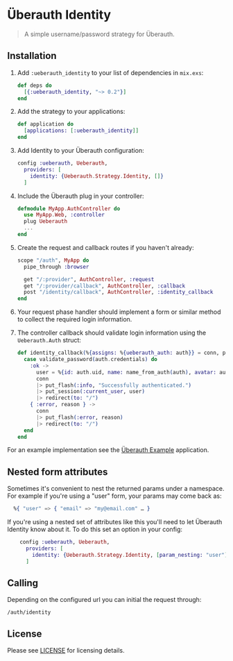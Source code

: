 # Überauth Identity

> A simple username/password strategy for Überauth.

## Installation

1. Add `:ueberauth_identity` to your list of dependencies in `mix.exs`:

    ```elixir
    def deps do
      [{:ueberauth_identity, "~> 0.2"}]
    end
    ```

1. Add the strategy to your applications:

    ```elixir
    def application do
      [applications: [:ueberauth_identity]]
    end
    ```

1. Add Identity to your Überauth configuration:

    ```elixir
    config :ueberauth, Ueberauth,
      providers: [
        identity: {Ueberauth.Strategy.Identity, []}
      ]
    ```

1.  Include the Überauth plug in your controller:

    ```elixir
    defmodule MyApp.AuthController do
      use MyApp.Web, :controller
      plug Ueberauth
      ...
    end
    ```

1.  Create the request and callback routes if you haven't already:

    ```elixir
    scope "/auth", MyApp do
      pipe_through :browser

      get "/:provider", AuthController, :request
      get "/:provider/callback", AuthController, :callback
      post "/identity/callback", AuthController, :identity_callback
    end
    ```

1. Your request phase handler should implement a form or similar method to collect the required login information.

1. The controller callback should validate login information using the `Ueberauth.Auth` struct:

    ```elixir
    def identity_callback(%{assigns: %{ueberauth_auth: auth}} = conn, params) do
      case validate_password(auth.credentials) do
        :ok ->
          user = %{id: auth.uid, name: name_from_auth(auth), avatar: auth.info.image}
          conn
          |> put_flash(:info, "Successfully authenticated.")
          |> put_session(:current_user, user)
          |> redirect(to: "/")
        { :error, reason } ->
          conn
          |> put_flash(:error, reason)
          |> redirect(to: "/")
      end
    end
    ```

For an example implementation see the [Überauth Example](https://github.com/ueberauth/ueberauth_example) application.

## Nested form attributes

Sometimes it's convenient to nest the returned params under a namespace. For
example if you're using a "user" form, your params may come back as:

```elixir
  %{ "user" => { "email" => "my@email.com" … }
```

If you're using a nested set of attributes like this you'll need to let
Überauth Identity know about it. To do this set an option in your config:

```elixir
    config :ueberauth, Ueberauth,
      providers: [
        identity: {Ueberauth.Strategy.Identity, [param_nesting: "user"]}
      ]
```

## Calling

Depending on the configured url you can initial the request through:

    /auth/identity

## License

Please see [LICENSE](https://github.com/ueberauth/ueberauth_identity/blob/master/LICENSE) for licensing details.
